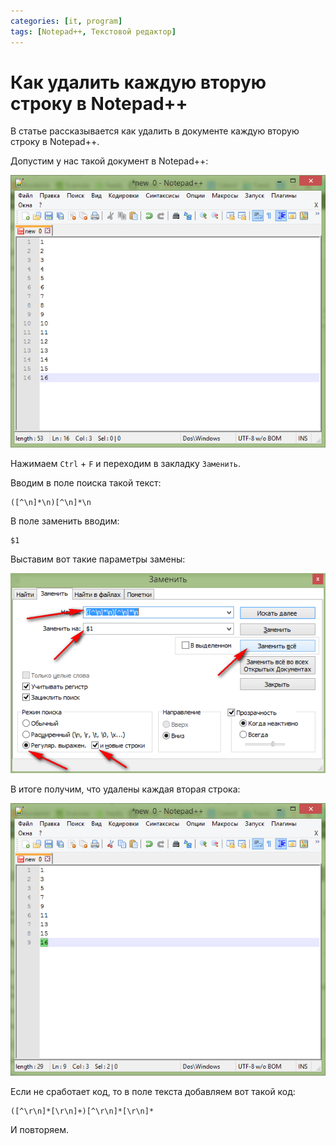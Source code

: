 ```yaml
---
categories: [it, program]
tags: [Notepad++, Текстовой редактор]
---
```


# Как удалить каждую вторую строку в Notepad++

В статье рассказывается как удалить в документе каждую вторую строку в Notepad++.

Допустим у нас такой документ в Notepad++:

![Текст для тестирования](img/text_01.png)

Нажимаем `Ctrl` + `F` и переходим в закладку `Заменить`.

Вводим в поле поиска такой текст:

```text
([^\n]*\n)[^\n]*\n
```

В поле заменить вводим:

```text
$1
```

Выставим вот такие параметры замены:

![Параметры замены](img/replace.png)

В итоге получим, что удалены каждая вторая строка:

![Текст с удаленными строками](img/text_02.png)

Если не сработает код, то в поле текста добавляем вот такой код:

```text
([^\r\n]*[\r\n]+)[^\r\n]*[\r\n]*
```

И повторяем.

